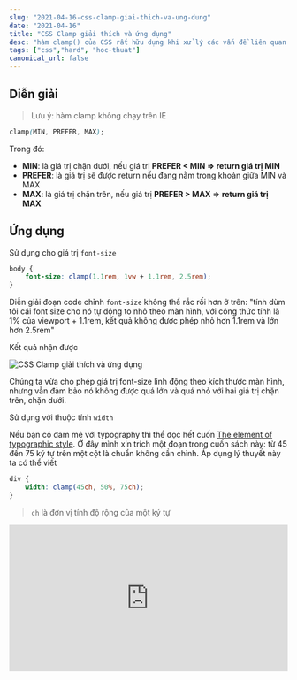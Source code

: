 ```yaml
---
slug: "2021-04-16-css-clamp-giai-thich-va-ung-dung"
date: "2021-04-16"
title: "CSS Clamp giải thích và ứng dụng"
desc: "hàm clamp() của CSS rất hữu dụng khi xử lý các vấn đề liên quan đến responsive, là một tính năng mới hay ho bạn cũng nên biết đế áp dụng"
tags: ["css","hard", "hoc-thuat"]
canonical_url: false
---
```

## Diễn giải

> Lưu ý: hàm clamp không chạy trên IE

```css
clamp(MIN, PREFER, MAX);
```

Trong đó:

- **MIN**: là giá trị chặn dưới, nếu giá trị **PREFER < MIN => return giá trị MIN**
- **PREFER**: là giá trị sẽ được return nếu đang nằm trong khoản giữa MIN và MAX
- **MAX**: là giá trị chặn trên, nếu giá trị **PREFER > MAX => return giá trị MAX**

## Ứng dụng

Sử dụng cho giá trị `font-size`

```css
body {
    font-size: clamp(1.1rem, 1vw + 1.1rem, 2.5rem);
}
```

Diễn giải đoạn code chỉnh `font-size` không thể rắc rối hơn ở trên: "tính dùm tôi cái font size cho nó tự động to nhỏ theo màn hình, với công thức tính là 1% của viewport + 1.1rem, kết quả không được phép nhỏ hơn 1.1rem và lớn hơn 2.5rem"

Kết quả nhận được

![CSS Clamp giải thích và ứng dụng](https://css-tricks.com/wp-content/uploads/2020/08/clamp.gif)

Chúng ta vừa cho phép giá trị font-size linh động theo kích thước màn hình, nhưng vẫn đảm bảo nó không được quá lớn và quá nhỏ với hai giá trị chặn trên, chặn dưới.

Sử dụng với thuộc tính `width`

Nếu bạn có đam mê với typography thì thể đọc hết cuốn [The element of typographic style](https://readings.design/PDF/the_elements_of_typographic_style.pdf). Ở đây mình xin trích một đoạn trong cuốn sách này: từ 45 đến 75 ký tự trên một cột là chuẩn không cần chỉnh. Áp dụng lý thuyết này ta có thể viết

```css
div {
    width: clamp(45ch, 50%, 75ch);
}
```

> `ch` là đơn vị tính độ rộng của một ký tự

<iframe height="265" style="width: 100%;" scrolling="no" title="clamp example" src="https://codepen.io/luckyluu/embed/VwPdEOK?height=265&theme-id=light&default-tab=html,result" frameborder="no" loading="lazy" allowtransparency="true" allowfullscreen="true">
  See the Pen <a href='https://codepen.io/luckyluu/pen/VwPdEOK'>clamp example</a> by Lưu An
  (<a href='https://codepen.io/luckyluu'>@luckyluu</a>) on <a href='https://codepen.io'>CodePen</a>.
</iframe>


